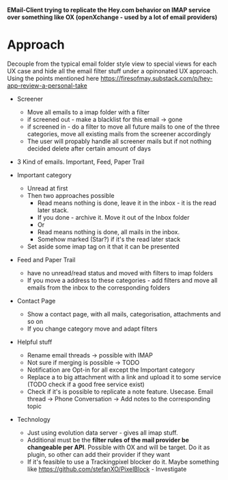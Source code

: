 **EMail-Client trying to replicate the Hey.com behavior on IMAP service over something like OX (openXchange - used by a lot of email providers)**

# Approach 

Decouple from the typical email folder style view to special views for each UX case and hide all the email filter stuff under a opinonated UX approach.
Using the points mentioned here https://firesofmay.substack.com/p/hey-app-review-a-personal-take

* Screener
  * Move all emails to a imap folder with a filter
  * if screened out - make a blacklist for this email -> gone
  * if screened in - do a filter to move all future mails to one of the three categories, move all existing mails from the screener accordingly
  * The user will propably handle all screener mails but if not nothing decided delete after certain amount of days
* 3 Kind of emails. Important, Feed, Paper Trail
* Important category
  * Unread at first
  * Then two approaches possible
    * Read means nothing is done, leave it in the inbox - it is the read later stack. 
    * If you done - archive it. Move it out of the Inbox folder
    * Or
    * Read means nothing is done, all mails in the inbox.
    * Somehow marked (Star?) if it's the read later stack
  * Set aside some imap tag on it that it can be presented 
  
* Feed and Paper Trail 
  * have no unread/read status and moved with filters to imap folders
  * If you move a address to these categories - add filters and move all emails from the inbox to the corresponding folders
  
* Contact Page
  * Show a contact page, with all mails, categorisation, attachments and so on
  * If you change category move and adapt filters

* Helpful stuff
  * Rename email threads -> possible with IMAP
  * Not sure if merging is possible -> TODO
  * Notification are Opt-in for all except the Important category
  * Replace a to big attachment with a link and upload it to some service (TODO check if a good free service exist)
  * Check if it's is possible to replicate a note feature. Usecase. Email thread -> Phone Conversation -> Add notes to the corresponding topic

* Technology
  * Just using evolution data server - gives all imap stuff.
  * Additional must be the **filter rules of the mail provider be changeable per API**. Possible with OX and will be target. Do it as plugin, so other can add their provider if they want
  * If it's feasible to use a Trackingpixel blocker do it. Maybe something like https://github.com/stefanXO/PixelBlock - Investigate

